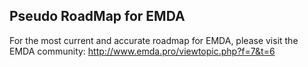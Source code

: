 ## Pseudo RoadMap for EMDA ##

For the most current and accurate roadmap for EMDA, please visit the EMDA community: http://www.emda.pro/viewtopic.php?f=7&t=6